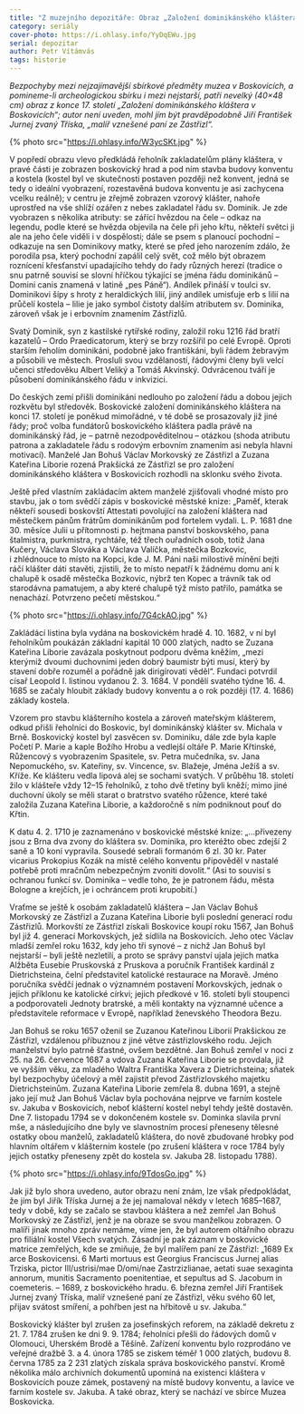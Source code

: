 ```yaml
---
title: "Z muzejního depozitáře: Obraz „Založení dominikánského kláštera v Boskovicích posledními Zástřizlovci“"
category: seriály
cover-photo: https://i.ohlasy.info/YyDqEWu.jpg
serial: depozitar
author: Petr Vítámvás
tags: historie
---
```


*Bezpochyby mezi nejzajímavější sbírkové předměty muzea v Boskovicích, a pomineme-li archeologickou sbírku i mezi nejstarší, patří nevelký (40×48 cm) obraz z konce 17. století „Založení dominikánského kláštera v Boskovicích“; autor není uveden, mohl jím být pravděpodobně Jiří František Jurnej zvaný Tříska, „malíř vznešené paní ze Zástřizl“.*

{% photo src="https://i.ohlasy.info/W3ycSKt.jpg" %}

V popředí obrazu vlevo předkládá řeholník zakladatelům plány kláštera, v pravé části je zobrazen boskovický hrad a pod ním stavba budovy konventu a kostela (kostel byl ve skutečnosti postaven později než konvent, jedná se tedy o ideální vyobrazení, rozestavěná budova konventu je asi zachycena vcelku reálně); v centru je zřejmě zobrazen vzorový klášter, nahoře uprostřed na vše shlíží ozářen z nebes zakladatel řádu sv. Dominik. Je zde vyobrazen s několika atributy: se zářící hvězdou na čele – odkaz na legendu, podle které se hvězda objevila na čele při jeho křtu, někteří světci ji ale na jeho čele viděli i v dospělosti; dále se psem s planoucí pochodní – odkazuje na sen Dominikovy matky, které se před jeho narozením zdálo, že porodila psa, který pochodní zapálil celý svět, což mělo být obrazem roznícení křesťanství upadajícího tehdy do řady různých herezí (tradice o snu patrně souvisí se slovní hříčkou týkající se jména řádu dominikánů – Domini canis znamená v latině „pes Páně“). Andílek přináší v toulci sv. Dominikovi šípy s hroty z heraldických lilií, jiný andílek umisťuje erb s lilií na průčelí kostela – lilie je jako symbol čistoty dalším atributem sv. Dominika, zároveň však je i erbovním znamením Zástřizlů.

Svatý Dominik, syn z kastilské rytířské rodiny, založil roku 1216 řád bratří kazatelů – Ordo Praedicatorum, který se brzy rozšířil po celé Evropě. Oproti starším řeholím dominikáni, podobně jako františkáni, byli řádem žebravým a působili ve městech. Prosluli svou vzdělaností, řádovými členy byli velcí učenci středověku Albert Veliký a Tomáš Akvinský. Odvrácenou tváří je působení dominikánského řádu v inkvizici.

Do českých zemí přišli dominikáni nedlouho po založení řádu a dobou jejich rozkvětu byl středověk. Boskovické založení dominikánského kláštera na konci 17. století je poněkud mimořádné, v té době se prosazovaly již jiné řády; proč volba fundátorů boskovického kláštera padla právě na dominikánský řád, je – patrně nezodpověditelnou – otázkou (shoda atributu patrona a zakladatele řádu s rodovým erbovním znamením asi nebyla hlavní motivací). Manželé Jan Bohuš Václav Morkovský ze Zástřizl a Zuzana Kateřina Liborie rozená Prakšická ze Zástřizl se pro založení dominikánského kláštera v Boskovicích rozhodli na sklonku svého života.

Ještě před vlastním zakládacím aktem manželé zjišťovali vhodné místo pro stavbu, jak o tom svědčí zápis v boskovické městské knize: „Paměť, kterak někteří sousedi boskovští Attestati povolující na založení kláštera nad městečkem pánům frátrům dominikánům pod fortelem vydali. L. P. 1681 dne 30. měsíce Julii u přítomnosti p. hejtmana panství boskovského, pana štalmistra, purkmistra, rychtáře, též třech ouřadních osob, totiž Jana Kučery, Václava Slováka a Václava Valíčka, městečka Bozkovic, i zhlédnouce to místo na Kopci, kde J. M. Páni naši milostivě mínění bejti ráčí klášter dáti stavěti, zjistili, že to místo nepatří k žádnému domu ani k chalupě k osadě městečka Bozkovic, nýbrž ten Kopec a trávník tak od starodávna pamatujem, a aby které chalupě týž místo patřilo, památka se nenachází. Potvrzeno pečetí městskou.“

{% photo src="https://i.ohlasy.info/7G4ckAO.jpg" %}

Zakládácí listina byla vydána na boskovickém hradě 4. 10. 1682, v ní byl řeholníkům poukázán základní kapitál 10 000 zlatých, nadto se Zuzana Kateřina Liborie zavázala poskytnout podporu dvěma kněžím, „mezi kterýmiž dvoumi duchovními jeden dobrý baumistr býti musí, který by stavení dobře rozuměl a pořádně jak dirigírovati věděl“. Fundaci potvrdil císař Leopold I. listinou vydanou 2. 3. 1684. V pondělí svatého týdne 16. 4. 1685 se začaly hloubit základy budovy konventu a o rok později (17. 4. 1686) základy kostela.

Vzorem pro stavbu klášterního kostela a zároveň mateřským klášterem, odkud přišli řeholníci do Boskovic, byl dominikánský klášter sv. Michala v Brně. Boskovický kostel byl zasvěcen sv. Dominiku, dále zde byla kaple Početí P. Marie a kaple Božího Hrobu a vedlejší oltáře P. Marie Křtinské, Růžencový s vyobrazením Spasitele, sv. Petra mučedníka, sv. Jana Nepomuckého, sv. Kateřiny, sv. Vincence, sv. Blažeje, Jména Ježíš a sv. Kříže. Ke klášteru vedla lipová alej se sochami svatých. V průběhu 18. století žilo v klášteře vždy 12–15 řeholníků, z toho dvě třetiny byli kněží; mimo jiné duchovní úkoly se měli starat o bratrstvo svatého růžence, které také založila Zuzana Kateřina Liborie, a každoročně s ním podniknout pouť do Křtin.

K datu 4. 2. 1710 je zaznamenáno v boskovické městské knize: „…přivezeny jsou z Brna dva zvony do kláštera sv. Dominika, pro kteréžto obec zdejší 2 saně a 10 koní vypravila. Sousedé sebrali formanóm 6 zl. 30 kr. Pater vicarius Prokopius Kozák na místě celého konventu připověděl v nastalé potřebě proti mračnům nebezpečným zvoniti dovolit.“ (Asi to souvisí s ochranou funkcí sv. Dominika – vedle toho, že je patronem řádu, města Bologne a krejčích, je i ochráncem proti krupobití.)

Vraťme se ještě k osobám zakladatelů kláštera – Jan Václav Bohuš Morkovský ze Zástřizl a Zuzana Kateřina Liborie byli poslední generací rodu Zástřizlů. Morkovští ze Zástřizl získali Boskovice koupí roku 1567, Jan Bohuš byl již 4. generací Morkovských, jež sídlila na Boskovicích. Jeho otec Václav mladší zemřel roku 1632, kdy jeho tři synové – z nichž Jan Bohuš byl nejstarší – byli ještě nezletilí, a proto se správy panství ujala jejich matka Alžběta Eusebie Pruskovská z Pruskova a poručník František kardinál z Dietrichsteina, čelní představitel katolické restaurace na Moravě. Jméno poručníka svědčí jednak o významném postavení Morkovských, jednak o jejich příklonu ke katolické církvi; jejich předkové v 16. století byli stoupenci a podporovateli Jednoty bratrské, a měli kontakty na významné učence a představitele reformace v Evropě, například ženevského Theodora Bezu.

Jan Bohuš se roku 1657 oženil se Zuzanou Kateřinou Liborií Prakšickou ze Zástřizl, vzdálenou příbuznou z jiné větve zástřizlovského rodu. Jejich manželství bylo patrně šťastné, ovšem bezdětné. Jan Bohuš zemřel v noci z 25. na 26. července 1687 a vdova Zuzana Kateřina Liborie se provdala, již ve vyšším věku, za mladého Waltra Františka Xavera z Dietrichsteina; sňatek byl bezpochyby účelový a měl zajistit převod Zástřizlovského majetku Dietrichsteinům. Zuzana Kateřina Liborie zemřela 8. dubna 1691, a stejně jako její muž Jan Bohuš Václav byla pochována nejprve ve farním kostele sv. Jakuba v Boskovicích, neboť klášterní kostel nebyl tehdy ještě dostavěn. Dne 7. listopadu 1794 se v dokončeném kostele sv. Dominka slavila první mše, a následujícího dne byly ve slavnostním procesí přeneseny tělesné ostatky obou manželů, zakladatelů kláštera, do nově zbudované hrobky pod hlavním oltářem v klášterním kostele (po zrušení kláštera v roce 1784 byly jejich ostatky přeneseny zpět do kostela sv. Jakuba 28. listopadu 1788).

{% photo src="https://i.ohlasy.info/9TdosGo.jpg" %}

Jak již bylo shora uvedeno, autor obrazu není znám, lze však předpokládat, že jím byl Jiřík Tříska Jurnej a že jej namaloval někdy v letech 1685–1687, tedy v době, kdy se začalo se stavbou kláštera a než zemřel Jan Bohuš Morkovský ze Zástřizl, jenž je na obraze se svou manželkou zobrazen. O malíři jinak mnoho zpráv nemáme, víme jen, že byl autorem oltářního obrazu pro filiální kostel Všech svatých. Zásadní je pak záznam v boskovické matrice zemřelých, kde se zmiňuje, že byl malířem paní ze Zástřizl: „1689 Ex arce Boskovicensi. 6 Marti mortuus est Georgius Franciscus Jurnej alias Trziska, pictor Ill/ustrisi/mae D/omi/nae Zastrzizlianae, aetati suae sexaginta annorum, munitis Sacramento poenitentiae, et sepultus ad S. Jacobum in coemeteris. – 1689, z boskovického hradu. 6. března zemřel Jiří František Jurnej zvaný Tříska, malíř vznešené paní ze Zástřizl, věku svého 60 let, přijav svátost smíření, a pohřben jest na hřbitově u sv. Jakuba.“

Boskovický klášter byl zrušen za josefinských reforem, na základě dekretu z 21. 7. 1784 zrušen ke dni 9. 9. 1784; řeholníci přešli do řádových domů v Olomouci, Uherském Brodě a Těšíně. Zařízení konventu bylo rozprodáno ve veřejné dražbě 3. a 4. února 1785 se ziskem téměř 1 000 zlatých, budovu 8. června 1785 za 2 231 zlatých získala správa boskovického panství. Kromě několika málo archivních dokumentů upomíná na existenci kláštera v Boskovicích pouze zámek, postavený na místě budovy konventu, a lavice ve farním kostele sv. Jakuba. A také obraz, který se nachází ve sbírce Muzea Boskovicka.
